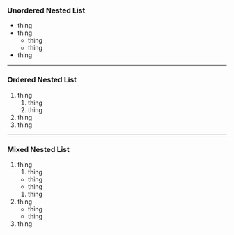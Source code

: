 <!-- nested lists -->

### Unordered Nested List

- thing
- thing
    - thing
    - thing
- thing

---

### Ordered Nested List

1. thing
    1. thing
    1. thing
1. thing
1. thing

---

### Mixed Nested List

1. thing
    1. thing
      - thing
      - thing
    1. thing
1. thing
    - thing
    - thing
1. thing
